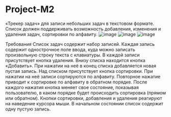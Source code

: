 # Project-M2
«Трекер задач» для записи небольших задач в текстовом формате. Список должен поддерживать возможность добавления, изменения и удаления задач, сортировки по алфавиту.
![image](https://user-images.githubusercontent.com/93816022/178787807-5cac815b-3d7f-4f70-9b71-d38d0e573b4c.png) ![image](https://user-images.githubusercontent.com/93816022/178787985-2aa26dcc-d280-4a5f-b726-797d5a6ec8af.png) ![image](https://user-images.githubusercontent.com/93816022/178788132-cf8b1563-2d50-4ebe-8c7f-9067327d7965.png)

Требования
Список задач содержит набор записей. 
Каждая запись содержит однострочное поле ввода, куда можно записать произвольную строку текста с клавиатуры. 
В каждой записи присутствует кнопка удаления.
Внизу списка находится кнопка «Добавить». При нажатии на неё в конец списка добавляется новая пустая запись.
Над списком присутствует кнопка сортировки. При нажатии на неё записи сортируются по алфавиту. Повторное нажатие приводит к сортировке по алфавиту в обратном порядке. После каждого нажатия кнопка меняет свое состояние, показывая пользователю, в каком порядке будет происходить сортировка (прямом или обратном).
Кнопки сортировки, добавления и удаления реагируют на наведение курсора мыши.
В начальном состоянии список содержит одну пустую запись.
